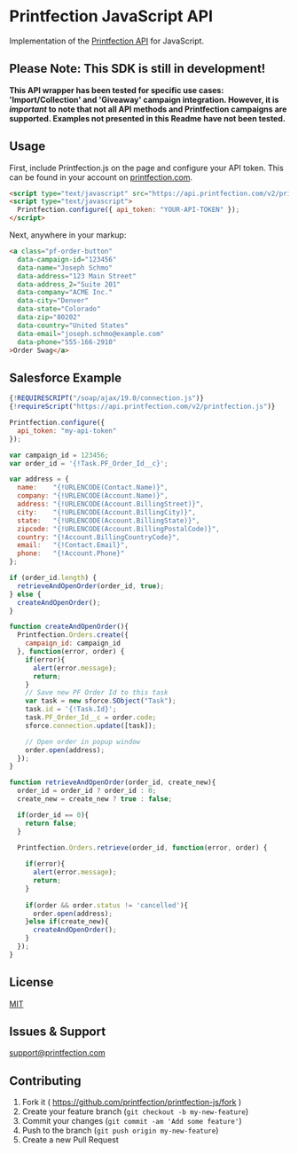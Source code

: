 # Printfection JavaScript API

Implementation of the [Printfection API](http://printfection.github.io/API-Documentation) for JavaScript.

## Please Note: This SDK is still in development!

**This API wrapper has been tested for specific use cases: 'Import/Collection' and 'Giveaway' campaign integration. However, it is _important_ to note that not all API methods and Printfection campaigns are supported. Examples not presented in this Readme have not been tested.**

## Usage

First, include Printfection.js on the page and configure your API token. This can be found in your account on [printfection.com](http://printfection.com).

```html
<script type="text/javascript" src="https://api.printfection.com/v2/printfection.js"></script>
<script type="text/javascript">
  Printfection.configure({ api_token: "YOUR-API-TOKEN" });
</script>
```

Next, anywhere in your markup:

```html
<a class="pf-order-button"
  data-campaign-id="123456"
  data-name="Joseph Schmo"
  data-address="123 Main Street"
  data-address_2="Suite 201"
  data-company="ACME Inc."
  data-city="Denver"
  data-state="Colorado"
  data-zip="80202"
  data-country="United States"
  data-email="joseph.schmo@example.com"
  data-phone="555-166-2910"
>Order Swag</a>
```


## Salesforce Example

```javascript
{!REQUIRESCRIPT("/soap/ajax/19.0/connection.js")}
{!requireScript("https://api.printfection.com/v2/printfection.js")}

Printfection.configure({
  api_token: "my-api-token"
});

var campaign_id = 123456;
var order_id = '{!Task.PF_Order_Id__c}';

var address = {
  name:    "{!URLENCODE(Contact.Name)}",
  company: "{!URLENCODE(Account.Name)}",
  address: "{!URLENCODE(Account.BillingStreet)}",
  city:    "{!URLENCODE(Account.BillingCity)}",
  state:   "{!URLENCODE(Account.BillingState)}",
  zipcode: "{!URLENCODE(Account.BillingPostalCode)}",
  country: "{!Account.BillingCountryCode}",
  email:   "{!Contact.Email}",
  phone:   "{!Account.Phone}"
};

if (order_id.length) {
  retrieveAndOpenOrder(order_id, true);
} else {
  createAndOpenOrder();
}

function createAndOpenOrder(){
  Printfection.Orders.create({
    campaign_id: campaign_id
  }, function(error, order) {
    if(error){
      alert(error.message);
      return;
    }    
    // Save new PF Order Id to this task
    var task = new sforce.SObject("Task");
    task.id = '{!Task.Id}';
    task.PF_Order_Id__c = order.code;
    sforce.connection.update([task]);

    // Open order in popup window
    order.open(address);
  });
}

function retrieveAndOpenOrder(order_id, create_new){
  order_id = order_id ? order_id : 0;
  create_new = create_new ? true : false;

  if(order_id == 0){
    return false;
  }

  Printfection.Orders.retrieve(order_id, function(error, order) {
  
    if(error){
      alert(error.message);
      return;
    }
    
    if(order && order.status != 'cancelled'){
      order.open(address);
    }else if(create_new){
      createAndOpenOrder();
    }
  });
}

```


## License

[MIT](LICENSE.txt)

## Issues & Support

[support@printfection.com](mailto:support@printfection.com)

## Contributing

1. Fork it ( https://github.com/printfection/printfection-js/fork )
2. Create your feature branch (`git checkout -b my-new-feature`)
3. Commit your changes (`git commit -am 'Add some feature'`)
4. Push to the branch (`git push origin my-new-feature`)
5. Create a new Pull Request

